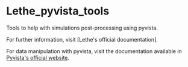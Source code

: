 # Lethe_pyvista_tools

Tools to help with simulations post-processing using pyvista.

For further information, visit [Lethe's official documentation].

For data manipulation with pyvista, visit the documentation available in [Pyvista's official website](https://docs.pyvista.org/).
